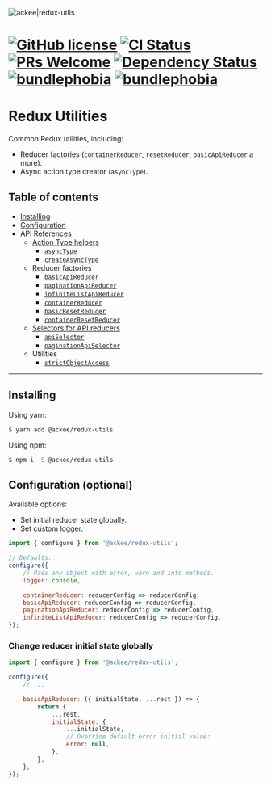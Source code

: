 ![ackee|redux-utils](https://img.ack.ee/ackee/image/github/js)

# [![GitHub license](https://img.shields.io/badge/license-MIT-blue.svg)](https://github.com/AckeeCZ/redux-utils/blob/master/LICENSE) [![CI Status](https://img.shields.io/travis/com/AckeeCZ/redux-utils.svg?style=flat)](https://travis-ci.com/AckeeCZ/redux-utils) [![PRs Welcome](https://img.shields.io/badge/PRs-welcome-brightgreen.svg)](https://reactjs.org/docs/how-to-contribute.html#your-first-pull-request) [![Dependency Status](https://img.shields.io/david/AckeeCZ/redux-utils.svg?style=flat-square)](https://david-dm.org/AckeeCZ/redux-utils) [![bundlephobia](https://flat.badgen.net/bundlephobia/min/@ackee/redux-utils)](https://bundlephobia.com/result?p=@ackee/redux-utils) [![bundlephobia](https://flat.badgen.net/bundlephobia/minzip/@ackee/redux-utils)](https://bundlephobia.com/result?p=@ackee/redux-utils)

# Redux Utilities

Common Redux utilities, including:

-   Reducer factories (`containerReducer`, `resetReducer`, `basicApiReducer` a more).
-   Async action type creator (`asyncType`).

## Table of contents

-   [Installing](#installing)
-   [Configuration](#configuration)
-   API References
    -   [Action Type helpers](./docs/utils/asyncType.md)
        -   [`asyncType`](./docs/utils/asyncType.md#asyncType)
        -   [`createAsyncType`](./docs/utils/asyncType.md#createAsyncType)
    -   Reducer factories
        -   [`basicApiReducer`](./docs/reducers/basicApiReducer.md)
        -   [`paginationApiReducer`](./docs/reducers/paginationApiReducer.md)
        -   [`infiniteListApiReducer`](./docs/reducers/infiniteListApiReducer.md)
        -   [`containerReducer`](./docs/reducers/containerReducer.md)
        -   [`basicResetReducer`](./docs/reducers/basicResetReducer.md)
        -   [`containerResetReducer`](./docs/reducers/containerResetReducer.md)
    -   [Selectors for API reducers](./docs/selectors/selectors.md)
        -   [`apiSelector`](./docs/selectors/selectors.md#apiSelector)
        -   [`paginationApiSelector`](./docs/selectors/selectors.md#paginationApiSelector)
    -   Utilities
        -   [`strictObjectAccess`](./docs/utils/strictObjectAccess.md)

---

## <a name="installing"></a>Installing

Using yarn:

```bash
$ yarn add @ackee/redux-utils
```

Using npm:

```bash
$ npm i -S @ackee/redux-utils
```

## Configuration (optional)

Available options:

-   Set initial reducer state globally.
-   Set custom logger.

```js
import { configure } from '@ackee/redux-utils';

// Defaults:
configure({
    // Pass any object with error, warn and info methods.
    logger: console,

    containerReducer: reducerConfig => reducerConfig,
    basicApiReducer: reducerConfig => reducerConfig,
    paginationApiReducer: reducerConfig => reducerConfig,
    infiniteListApiReducer: reducerConfig => reducerConfig,
});
```

### Change reducer initial state globally

```js
import { configure } from '@ackee/redux-utils';

configure({
    // ...

    basicApiReducer: ({ initialState, ...rest }) => {
        return {
            ...rest,
            initialState: {
                ...initialState,
                // Override default error initial value:
                error: null,
            },
        };
    },
});
```
